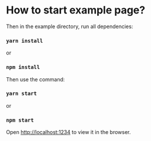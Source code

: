 # How to start example page?

Then in the example directory, run all dependencies:

### `yarn install`

or

### `npm install`

Then use the command:

### `yarn start`

or

### `npm start`

Open [http://localhost:1234](http://localhost:1234) to view it in the browser.
